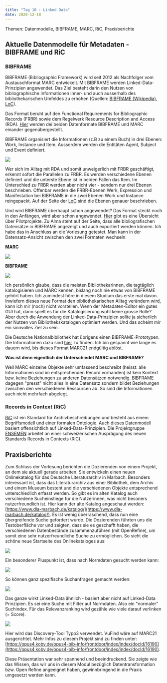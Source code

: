 ```yaml
---
title: "Tag 10 : Linked Data"
date: 2020-12-18
---
```


Themen: Datenmodelle, BIBFRAME, MARC, RiC, Praxisberichte



## Aktuelle Datenmodelle für Metadaten - BIBFRAME und RiC

### BIBFRAME
BIBFRAME (Bibliographic Framework) wird seit 2012 als Nachfolger vom Austauschformat MARC entwickelt. Mit BIBFRAME werden Linked-Data-Prinzipien angewendet. Das Ziel besteht darin den Nutzen von bibliographische Informationen inner- und auch ausserhalb des bibliothekarischen Umfeldes zu erhöhen (Quellen: [BIBFRAME (Wikipedia)](https://de.wikipedia.org/wiki/BIBFRAME), [LoC](https://www.loc.gov/bibframe/docs/bibframe2-model.html)).

Das Format beruht auf den Functional Requirements for Bibliographic Records (FRBR) sowie dem Regelwerk Resource Description and Access (RDA).
[Hier](https://id.loc.gov/tools/bibframe/comparebf-lccn/2018958785.xml) werden dei beiden Datenformate BIBFRAME und MARC einander gegenübergestellt.

BIBFRAME organisiert die Informationen (z.B zu einem Buch) in drei Ebenen: Work, Instance und Item. Ausserdem werden die Entitäten  Agent, Subject und Event definiert.

![]({{site.baseurl}}/images/bf2-model.jpg)

Wer sich im Alltag mit RDA und somit unweigerlich mit FRBR geschäftigt, erkennt sofort die Parallelen zu FRBR. Es werden verschiedene Ebenen definiert und die unterste Ebene ist in beiden Fällen das Item. Im Unterschied zu FRBR werden aber  nicht vier - sondern nur drei Ebenen beschrieben. Offenbar werden die FRBR-Ebenen Werk, Expression und Manifestation bei BIBFRAME in die zwei Ebenen Work und Instance reingepackt. Auf der Seite der [LoC](https://www.loc.gov/bibframe/docs/bibframe2-model.html) sind die Ebenen genauer beschrieben. 

Und wird BIBFRAME überhaupt schon angewendet?
Das Format steckt noch in den Anfängen, wird aber schon angewendet. [Hier](https://www.loc.gov/bibframe/implementation/register.html) gibt es eine Übersicht über Pilotprojekte. Zu Alma steht auf der Seite, dass alle bibliografischen Datensätze in BIBFRAME angezeigt und auch exportiert werden können. Ich habe das in Anschluss an die Vorlesung getestet. Man kann in der Datensatz-Ansicht zwischen den zwei Formaten wechseln:

**MARC**

![]({{site.baseurl}}/images/tag10_marc.png)

**BIBFRAME**

![]({{site.baseurl}}/images/tag10_bibframe.png)

Ich persönlich glaube, dass die meisten Bibliothekarinnen, die tagtäglich katalogisieren und MARC kennen, bislang noch nie etwas von BIBFRAME gehört haben. Ich zumindest höre in diesem Studium das erste mal davon. Inwiefern dieses neue Format den bibliothekarischen Alltag verändern wird, kann ich mir (noch) nicht vorstellen. Wenn der Metadaten-Editor ein gutes GUI hat, dann spielt es für die Katalogisierung wohl keine grosse Rolle? Aber durch die Anwendung der Linked-Data-Prinzipien sollte ja sicherlich der Nutzen von Bibliothekskatalogen optimiert werden. Und das scheint mir ein sinnvolles Ziel zu sein.

Die Deutsche Nationalbibliothek hat übrigens einen BIBFRAME-Prototypen. Die Informationen dazu sind [hier](https://lists.dnb.de/pipermail/dini-ag-kim-bestandsdaten/2020-February/000173.html) zu finden. Ich bin gespannt wie lange es dauern wird, bis dieses Format MARC21 endgültig ablöst.

**Was ist denn eigentlich der Unterschiedet MARC und BIBFRAME?**

Weil MARC einzelne Objekte sehr umfassend beschreibt (heisst: alle Informationen sind im entsprechenden Record vorhanden) ist kein Kontext bzw. keine Beziehungen zu anderen Datensätzen notwendig. BIBFRAME dagegen "presst" nicht alles in eine Datensatz sondern bildet Beziehungen zwischen den verschiedenen Ressourcen ab. So sind die Informationen auch nicht  mehrfach abgelegt. 

### Records in Context (RiC)
[RiC](https://www.ica.org/en/records-contexts-german) ist ein Standard für Archivbeschreibungen und besteht aus einem Begriffsmodell und einer formalen Ontologie. Auch dieses Datenmodell basiert offensichtlich auf Linked-Data-Prinzipien. Die Projektgruppe [ENSEMEN](https://vsa-aas.ch/arbeitsgruppen/projektgruppe-ensemen/) arbeitet an einer schweizerischen Ausprägung des neuen Standards Records in Contexts (RiC).

## Praxisberichte
Zum Schluss der Vorlesung berichten die Dozierenden von einem Projekt, an dem sie aktuell gerade arbeiten. Sie entwickeln einen neuen Onlinekatalog für das Deutsche Literaturarchiv in Marbach. Besonders interessant ist, dass das Literaturarchiv aus einer Bibliothek, dem Archiv und einem Museum besteht und die verschiedenen Objekte entsprechend unterschiedlich erfasst werden. So gibt es im alten Katalog auch verschiedene Sucheinstiege für die Nutzerinnen, was nicht besoners nutzerfreundlich ist. Hier kann der alte Katalog angeschaut werden: [https://www.dla-marbach.de/katalog/](https://www.dla-marbach.de/katalog/). Es ist wenig überraschend, dass nun eine übergreifende Suche gefordert wurde. 
Die Dozierenden führten uns die Testoberfläche vor und zeigten, dass sie es geschafft haben, die verschiedenen Datenbestände zusammenzuführen (mit OpenRefine), um somit eine sehr nutzerfreundliche Suche zu ermöglichen. So sieht die schöne neue Startseite des Onlinekataloges aus:

![]({{site.baseurl}}/images/marbach1.png)

Ein besonderer Pluspunkt ist, dass nach Normdaten gesucht werden kann:

![]({{site.baseurl}}/images/marbach2.png)

So können ganz spezifische Suchanfragen gemacht werden:

![]({{site.baseurl}}/images/marbach3.png)

Das ganze wirkt Linked-Data ähnlich - basiert aber nicht auf Linked-Data Prinzipien. Es sei eine Suche mit Filter auf Normdaten. Also ein "normaler" Suchindex. Für das Relevanzranking wird gezähle wie viele darauf verlinken (= Score).

![]({{site.baseurl}}/images/marbach4.png)

Hier wird das Discovery-Tool Typo3 verwendet.  VuFind wäre auf MARC21 ausgerichtet.
Mehr Infos zu diesem Projekt sind zu finden unter: [https://opus4.kobv.de/opus4-bib-info/frontdoor/index/index/docId/16190](https://opus4.kobv.de/opus4-bib-info/frontdoor/index/index/docId/16190).

Diese Präsentation war sehr spannend und beeindruckend. Sie zeigte wie das Wissen, das wir uns in diesem Modul bezüglich Datentransformation bzw. Open Refine angeeignet haben, gewinnbringend in die Praxis umgesetzt werden kann.
